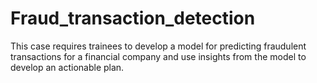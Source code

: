 # Fraud_transaction_detection
This case requires trainees to develop a model for predicting fraudulent transactions for a 
financial company and use insights from the model to develop an actionable plan. 

